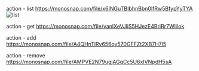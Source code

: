 action - list
https://monosnap.com/file/x6INGuTBIbhnBbn0lfRw5BfypYyTYA 
![list](https://monosnap.com/file/x6INGuTBIbhnBbn0lfRw5BfypYyTYA 'action - list')

action - get
https://monosnap.com/file/vanlXeVJliS5HJezE4BriRr7WIilok

action - add
https://monosnap.com/file/A4QHnTiRv656oy570GFFZt2XB7H7l5

action - remove
https://monosnap.com/file/AMPVE2N79ugjAGqCc5U6xIVNpdH5sA

